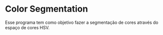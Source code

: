 # Color Segmentation

Esse programa tem como objetivo fazer a segmentação de cores através do espaço de cores HSV.

